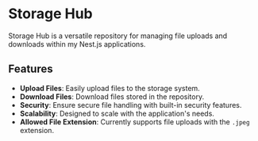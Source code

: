 # Storage Hub

Storage Hub is a versatile repository for managing file uploads and downloads within my Nest.js applications.

## Features

- **Upload Files**: Easily upload files to the storage system.
- **Download Files**: Download files stored in the repository.
- **Security**: Ensure secure file handling with built-in security features.
- **Scalability**: Designed to scale with the application's needs.
- **Allowed File Extension**: Currently supports file uploads with the `.jpeg` extension.
